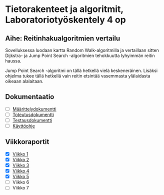 # Tietorakenteet ja algoritmit, Laboratoriotyöskentely 4 op

## Aihe: Reitinhakualgoritmien vertailu

Sovelluksessa luodaan kartta Random Walk-algoritmilla ja vertaillaan sitten Dijkstra- ja Jump Point Search -algoritmien tehokkuutta lyhyimmän reitin haussa. 

Jump Point Search -algoritmi on tällä hetkellä vielä keskeneräinen. Lisäksi ohjelma tukee tällä hetkellä vain reitin etsintää vasemmasta ylälaidasta oikeaan alalaitaan. 

## Dokumentaatio

- [ ] [Määrittelydokumentti](dokumentaatio/maarittely.md)
- [ ] [Toteutusdokumentti](dokumentaatio/toteutus.md)
- [ ] [Testausdokumentti](dokumentaatio/testaus.md)
- [ ] [Käyttöohje](dokumentaatio/kayttoohje.md)

## Viikkoraportit

- [x] [Viikko 1](dokumentaatio/viikko1.md)
- [x] [Viikko 2](dokumentaatio/viikko2.md)       
- [x] [Viikko 3](dokumentaatio/viikko3.md)   
- [x] [Viikko 4](dokumentaatio/viikko4.md)   
- [x] [Viikko 5](dokumentaatio/viikko5.md) 
- [ ] Viikko 6
- [ ] Viikko 7  
